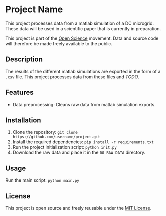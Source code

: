 # Project Name

This project processes data from a matlab simulation of a DC microgrid. These data will be used in a scientific paper that is currently in preparation.

This project is part of the [Open Science](https://en.wikipedia.org/wiki/Open_science) movement. Data and source code will therefore be made freely available to the public.

## Description

The results of the different matlab simulations are exported in the form of a `.csv` file. This project processes data from these files and *TODO*.

## Features

- Data preprocessing: Cleans raw data from matlab simulation exports.

## Installation

1. Clone the repository: `git clone https://github.com/username/project.git`
2. Install the required dependencies: `pip install -r requirements.txt`
3. Run the project initialization script: `python init.py`
4. Download the raw data and place it in the `00 RAW DATA` directory.

## Usage

Run the main script: `python main.py`

## License

This project is open source and freely reusable under the [MIT License](LICENSE).
